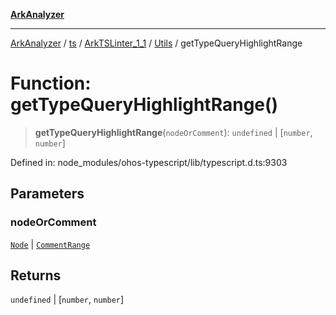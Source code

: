 [**ArkAnalyzer**](../../../../../../../../README.md)

***

[ArkAnalyzer](../../../../../../../../globals.md) / [ts](../../../../../README.md) / [ArkTSLinter\_1\_1](../../../README.md) / [Utils](../README.md) / getTypeQueryHighlightRange

# Function: getTypeQueryHighlightRange()

> **getTypeQueryHighlightRange**(`nodeOrComment`): `undefined` \| \[`number`, `number`\]

Defined in: node\_modules/ohos-typescript/lib/typescript.d.ts:9303

## Parameters

### nodeOrComment

[`Node`](../../../../../interfaces/Node.md) | [`CommentRange`](../../../../../interfaces/CommentRange.md)

## Returns

`undefined` \| \[`number`, `number`\]
